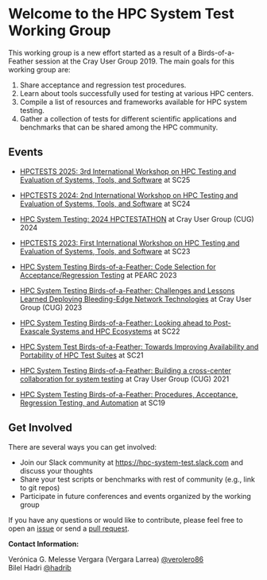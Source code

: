 # Welcome to the HPC System Test Working Group

This working group is a new effort started as a result of a Birds-of-a-Feather session at the Cray User Group 2019. The main goals for this working group are:
1. Share acceptance and regression test procedures.
1. Learn about tools successfully used for testing at various HPC centers.
1. Compile a list of resources and frameworks available for HPC system testing.
1. Gather a collection of tests for different scientific applications and benchmarks that can be shared among the HPC community.

## Events

- [HPCTESTS 2025: 3rd International Workshop on HPC Testing and Evaluation of Systems, Tools, and Software](https://olcf.github.io/hpc-system-test-wg/hpctests/hpctests2025) at SC25
  
- [HPCTESTS 2024: 2nd International Workshop on HPC Testing and Evaluation of Systems, Tools, and Software](https://olcf.github.io/hpc-system-test-wg/hpctests/hpctests2024) at SC24

- [HPC System Testing: 2024 HPCTESTATHON](https://olcf.github.io/hpc-system-test-wg/events/cug2024workshop) at Cray User Group (CUG) 2024

- [HPCTESTS 2023: First International Workshop on HPC Testing and Evaluation of Systems, Tools, and Software](https://olcf.github.io/hpc-system-test-wg/hpctests/hpctests2023) at SC23

- [HPC System Testing Birds-of-a-Feather: Code Selection for Acceptance/Regression Testing](https://olcf.github.io/hpc-system-test-wg/events/pearc23bof) at PEARC 2023

- [HPC System Testing Birds-of-a-Feather: Challenges and Lessons Learned Deploying Bleeding-Edge Network Technologies](https://olcf.github.io/hpc-system-test-wg/events/cug2023bof) at Cray User Group (CUG) 2023

- [HPC System Testing Birds-of-a-Feather: Looking ahead to Post-Exascale Systems and HPC Ecosystems](https://olcf.github.io/hpc-system-test-wg/events/sc22bof) at SC22

- [HPC System Test Birds-of-a-Feather: Towards Improving Availability and Portability of HPC Test Suites](https://olcf.github.io/hpc-system-test-wg/events/sc21bof) at SC21

- [HPC System Testing Birds-of-a-Feather: Building a cross-center collaboration for system testing](https://olcf.github.io/hpc-system-test-wg/events/cug2021bof) at Cray User Group (CUG) 2021

- [HPC System Testing Birds-of-a-Feather: Procedures, Acceptance, Regression Testing, and Automation](https://olcf.github.io/hpc-system-test-wg/events/sc19bof.html) at SC19

## Get Involved

There are several ways you can get involved:

 - Join our Slack community at https://hpc-system-test.slack.com and discuss your thoughts
 - Share your test scripts or benchmarks with rest of community (e.g., link to git repos)
 - Participate in future conferences and events organized by the working group

If you have any questions or would like to contribute, please feel free to open an [issue](https://github.com/olcf/hpc-system-test-wg/issues) or send a 
[pull request](https://github.com/olcf/hpc-system-test-wg/pulls).


**Contact Information:** 

Verónica G. Melesse Vergara (Vergara Larrea) [@verolero86](https://github.com/verolero86)  
Bilel Hadri [@hadrib](https://github.com/hadrib)
